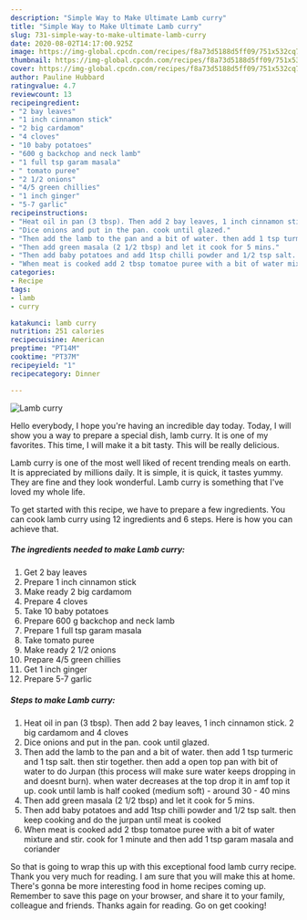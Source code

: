 ```yaml
---
description: "Simple Way to Make Ultimate Lamb curry"
title: "Simple Way to Make Ultimate Lamb curry"
slug: 731-simple-way-to-make-ultimate-lamb-curry
date: 2020-08-02T14:17:00.925Z
image: https://img-global.cpcdn.com/recipes/f8a73d5188d5ff09/751x532cq70/lamb-curry-recipe-main-photo.jpg
thumbnail: https://img-global.cpcdn.com/recipes/f8a73d5188d5ff09/751x532cq70/lamb-curry-recipe-main-photo.jpg
cover: https://img-global.cpcdn.com/recipes/f8a73d5188d5ff09/751x532cq70/lamb-curry-recipe-main-photo.jpg
author: Pauline Hubbard
ratingvalue: 4.7
reviewcount: 13
recipeingredient:
- "2 bay leaves"
- "1 inch cinnamon stick"
- "2 big cardamom"
- "4 cloves"
- "10 baby potatoes"
- "600 g backchop and neck lamb"
- "1 full tsp garam masala"
- " tomato puree"
- "2 1/2 onions"
- "4/5 green chillies"
- "1 inch ginger"
- "5-7 garlic"
recipeinstructions:
- "Heat oil in pan (3 tbsp). Then add 2 bay leaves, 1 inch cinnamon stick. 2 big cardamom and 4 cloves"
- "Dice onions and put in the pan. cook until glazed."
- "Then add the lamb to the pan and a bit of water. then add 1 tsp turmeric and 1 tsp salt. then stir together. then add a open top pan with bit of water to do Jurpan (this process will make sure water keeps dropping in and doesnt burn). when water decreases at the top drop it in amf top it up. cook until lamb is half cooked (medium soft) - around 30 - 40 mins"
- "Then add green masala (2 1/2 tbsp) and let it cook for 5 mins."
- "Then add baby potatoes and add 1tsp chilli powder and 1/2 tsp salt. then keep cooking and do the jurpan until meat is cooked"
- "When meat is cooked add 2 tbsp tomatoe puree with a bit of water mixture and stir. cook for 1 minute and then add 1 tsp garam masala and coriander"
categories:
- Recipe
tags:
- lamb
- curry

katakunci: lamb curry 
nutrition: 251 calories
recipecuisine: American
preptime: "PT14M"
cooktime: "PT37M"
recipeyield: "1"
recipecategory: Dinner

---
```



![Lamb curry](https://img-global.cpcdn.com/recipes/f8a73d5188d5ff09/751x532cq70/lamb-curry-recipe-main-photo.jpg)

Hello everybody, I hope you're having an incredible day today. Today, I will show you a way to prepare a special dish, lamb curry. It is one of my favorites. This time, I will make it a bit tasty. This will be really delicious.

Lamb curry is one of the most well liked of recent trending meals on earth. It is appreciated by millions daily. It is simple, it is quick, it tastes yummy. They are fine and they look wonderful. Lamb curry is something that I've loved my whole life.




To get started with this recipe, we have to prepare a few ingredients. You can cook lamb curry using 12 ingredients and 6 steps. Here is how you can achieve that.

<!--inarticleads1-->

##### The ingredients needed to make Lamb curry:

1. Get 2 bay leaves
1. Prepare 1 inch cinnamon stick
1. Make ready 2 big cardamom
1. Prepare 4 cloves
1. Take 10 baby potatoes
1. Prepare 600 g backchop and neck lamb
1. Prepare 1 full tsp garam masala
1. Take  tomato puree
1. Make ready 2 1/2 onions
1. Prepare 4/5 green chillies
1. Get 1 inch ginger
1. Prepare 5-7 garlic




<!--inarticleads2-->

##### Steps to make Lamb curry:

1. Heat oil in pan (3 tbsp). Then add 2 bay leaves, 1 inch cinnamon stick. 2 big cardamom and 4 cloves
1. Dice onions and put in the pan. cook until glazed.
1. Then add the lamb to the pan and a bit of water. then add 1 tsp turmeric and 1 tsp salt. then stir together. then add a open top pan with bit of water to do Jurpan (this process will make sure water keeps dropping in and doesnt burn). when water decreases at the top drop it in amf top it up. cook until lamb is half cooked (medium soft) - around 30 - 40 mins
1. Then add green masala (2 1/2 tbsp) and let it cook for 5 mins.
1. Then add baby potatoes and add 1tsp chilli powder and 1/2 tsp salt. then keep cooking and do the jurpan until meat is cooked
1. When meat is cooked add 2 tbsp tomatoe puree with a bit of water mixture and stir. cook for 1 minute and then add 1 tsp garam masala and coriander




So that is going to wrap this up with this exceptional food lamb curry recipe. Thank you very much for reading. I am sure that you will make this at home. There's gonna be more interesting food in home recipes coming up. Remember to save this page on your browser, and share it to your family, colleague and friends. Thanks again for reading. Go on get cooking!
